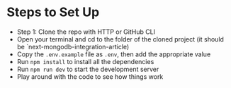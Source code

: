 # Steps to Set Up

- Step 1: Clone the repo with HTTP or GitHub CLI
- Open your terminal and cd to the folder of the cloned project (it should be `next-mongodb-integration-article)
- Copy the `.env.example` file as `.env`, then add the appropriate value
- Run `npm install` to install all the dependencies
- Run `npm run dev` to start the development server
- Play around with the code to see how things work
